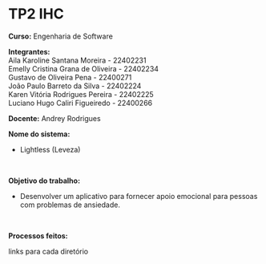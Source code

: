 # TP2 IHC

**Curso:** Engenharia de Software

**Integrantes:<br/>**
Aila Karoline Santana Moreira - 22402231<br/>
Emelly Cristina Grana de Oliveira - 22402234<br/>
Gustavo de Oliveira Pena - 22400271<br/>
João Paulo Barreto da Silva - 22402224<br/>
Karen Vitória Rodrigues Pereira - 22402225<br/>
Luciano Hugo Caliri Figueiredo - 22400266<br/>

**Docente:** Andrey Rodrigues

**Nome do sistema:**
- Lightless (Leveza)
<br>

**Objetivo do trabalho:**
- Desenvolver um aplicativo para fornecer apoio emocional para pessoas com problemas de ansiedade.
<br>

**Processos feitos:**

links para cada diretório
